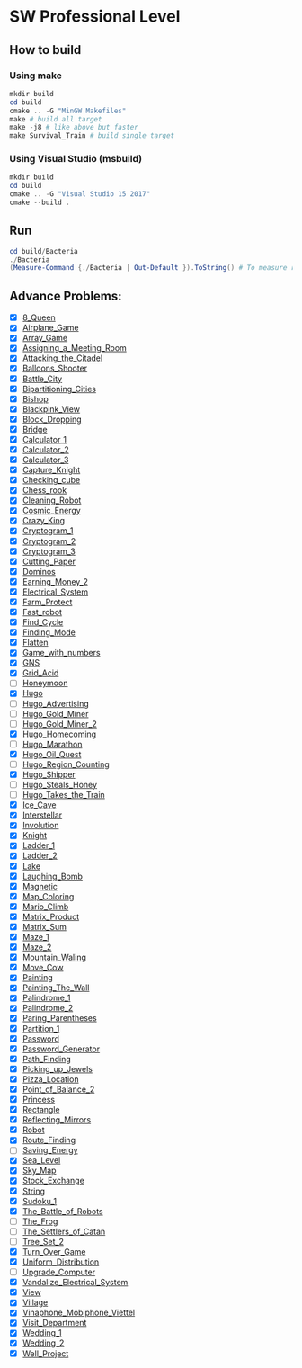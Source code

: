 # SW Professional Level

## How to build

### Using make

```ps1
mkdir build
cd build
cmake .. -G "MinGW Makefiles"
make # build all target
make -j8 # like above but faster
make Survival_Train # build single target
```

### Using Visual Studio (msbuild)

```ps1
mkdir build
cd build
cmake .. -G "Visual Studio 15 2017"
cmake --build .
```

## Run

```ps1
cd build/Bacteria
./Bacteria
(Measure-Command {./Bacteria | Out-Default }).ToString() # To measure run time
```

## Advance Problems:

- [x] [8_Queen](Advance/8_Queen/README.md)
- [x] [Airplane_Game](Advance/Airplane_Game/README.md)
- [x] [Array_Game](Advance/Array_Game/README.md)
- [x] [Assigning_a_Meeting_Room](Advance/Assigning_a_Meeting_Room/README.md)
- [x] [Attacking_the_Citadel](Advance/Attacking_the_Citadel/README.md)
- [x] [Balloons_Shooter](Advance/Balloons_Shooter/README.md)
- [x] [Battle_City](Advance/Battle_City/README.md)
- [x] [Bipartitioning_Cities](Advance/Bipartitioning_Cities/README.md)
- [x] [Bishop](Advance/Bishop/README.md)
- [x] [Blackpink_View](Advance/Blackpink_View/README.md)
- [x] [Block_Dropping](Advance/Block_Dropping/README.md)
- [x] [Bridge](Advance/Bridge/README.md)
- [x] [Calculator_1](Advance/Calculator_1/README.md)
- [x] [Calculator_2](Advance/Calculator_2/README.md)
- [x] [Calculator_3](Advance/Calculator_3/README.md)
- [x] [Capture_Knight](Advance/Capture_Knight/README.md)
- [x] [Checking_cube](Advance/Checking_cube/README.md)
- [x] [Chess_rook](Advance/Chess_rook/README.md)
- [x] [Cleaning_Robot](Advance/Cleaning_Robot/README.md)
- [x] [Cosmic_Energy](Advance/Cosmic_Energy/README.md)
- [x] [Crazy_King](Advance/Crazy_King/README.md)
- [x] [Cryptogram_1](Advance/Cryptogram_1/README.md)
- [x] [Cryptogram_2](Advance/Cryptogram_2/README.md)
- [x] [Cryptogram_3](Advance/Cryptogram_3/README.md)
- [x] [Cutting_Paper](Advance/Cutting_Paper/README.md)
- [x] [Dominos](Advance/Dominos/README.md)
- [x] [Earning_Money_2](Advance/Earning_Money_2/README.md)
- [x] [Electrical_System](Advance/Electrical_System/README.md)
- [x] [Farm_Protect](Advance/Farm_Protect/README.md)
- [x] [Fast_robot](Advance/Fast_robot/README.md)
- [x] [Find_Cycle](Advance/Find_Cycle/README.md)
- [x] [Finding_Mode](Advance/Finding_Mode/README.md)
- [x] [Flatten](Advance/Flatten/README.md)
- [x] [Game_with_numbers](Advance/Game_with_numbers/README.md)
- [x] [GNS](Advance/GNS/README.md)
- [x] [Grid_Acid](Advance/Grid_Acid/README.md)
- [ ] [Honeymoon](Advance/Honeymoon/README.md)
- [x] [Hugo](Advance/Hugo/README.md)
- [ ] [Hugo_Advertising](Advance/Hugo_Advertising/README.md)
- [ ] [Hugo_Gold_Miner](Advance/Hugo_Gold_Miner/README.md)
- [ ] [Hugo_Gold_Miner_2](Advance/Hugo_Gold_Miner_2/README.md)
- [x] [Hugo_Homecoming](Advance/Hugo_Homecoming/README.md)
- [ ] [Hugo_Marathon](Advance/Hugo_Marathon/README.md)
- [x] [Hugo_Oil_Quest](Advance/Hugo_Oil_Quest/README.md)
- [ ] [Hugo_Region_Counting](Advance/Hugo_Region_Counting/README.md)
- [x] [Hugo_Shipper](Advance/Hugo_Shipper/README.md)
- [ ] [Hugo_Steals_Honey](Advance/Hugo_Steals_Honey/README.md)
- [ ] [Hugo_Takes_the_Train](Advance/Hugo_Takes_the_Train/README.md)
- [x] [Ice_Cave](Advance/Ice_Cave/README.md)
- [x] [Interstellar](Advance/Interstellar/README.md)
- [x] [Involution](Advance/Involution/README.md)
- [x] [Knight](Advance/Knight/README.md)
- [x] [Ladder_1](Advance/Ladder_1/README.md)
- [x] [Ladder_2](Advance/Ladder_2/README.md)
- [x] [Lake](Advance/Lake/README.md)
- [x] [Laughing_Bomb](Advance/Laughing_Bomb/README.md)
- [x] [Magnetic](Advance/Magnetic/README.md)
- [x] [Map_Coloring](Advance/Map_Coloring/README.md)
- [x] [Mario_Climb](Advance/Mario_Climb/README.md)
- [x] [Matrix_Product](Advance/Matrix_Product/README.md)
- [x] [Matrix_Sum](Advance/Matrix_Sum/README.md)
- [x] [Maze_1](Advance/Maze_1/README.md)
- [x] [Maze_2](Advance/Maze_2/README.md)
- [x] [Mountain_Waling](Advance/Mountain_Walking/README.md)
- [x] [Move_Cow](Advance/Move_Cow/README.md)
- [x] [Painting](Advance/Painting/README.md)
- [x] [Painting_The_Wall](Advance/Painting_The_Wall/README.md)
- [x] [Palindrome_1](Advance/Palindrome_1/README.md)
- [x] [Palindrome_2](Advance/Palindrome_2/README.md)
- [x] [Paring_Parentheses](Advance/Paring_Parentheses/README.md)
- [x] [Partition_1](Advance/Partition_1/README.md)
- [x] [Password](Advance/Password/README.md)
- [x] [Password_Generator](Advance/Password_Generator/README.md)
- [x] [Path_Finding](Advance/Path_Finding/README.md)
- [x] [Picking_up_Jewels](Advance/Picking_up_Jewels/README.md)
- [x] [Pizza_Location](Advance/Pizza_Location/README.md)
- [x] [Point_of_Balance_2](Advance/Point_of_Balance_2/README.md)
- [x] [Princess](Advance/Princess/README.md)
- [x] [Rectangle](Advance/Rectangle/README.md)
- [x] [Reflecting_Mirrors](Advance/Reflecting_Mirrors/README.md)
- [x] [Robot](Advance/Robot/README.md)
- [x] [Route_Finding](Advance/Route_Finding/README.md)
- [ ] [Saving_Energy](Advance/Saving_Energy/README.md)
- [x] [Sea_Level](Advance/Sea_Level/README.md)
- [x] [Sky_Map](Advance/Sky_Map/README.md)
- [x] [Stock_Exchange](Advance/Stock_Exchange/README.md)
- [x] [String](Advance/String/README.md)
- [x] [Sudoku_1](Advance/Sudoku_1/README.md)
- [x] [The_Battle_of_Robots](Advance/The_Battle_of_Robots/README.md)
- [ ] [The_Frog](Advance/The_Frog/README.md)
- [ ] [The_Settlers_of_Catan](Advance/The_Settlers_of_Catan/README.md)
- [ ] [Tree_Set_2](Advance/Tree_Set_2/README.md)
- [x] [Turn_Over_Game](Advance/Turn_Over_Game/README.md)
- [x] [Uniform_Distribution](Advance/Uniform_Distribution/README.md)
- [ ] [Upgrade_Computer](Advance/Upgrade_Computer/README.md)
- [x] [Vandalize_Electrical_System](Advance/Vandalize_Electrical_System/README.md)
- [x] [View](Advance/View/README.md)
- [x] [Village](Advance/Village/README.md)
- [x] [Vinaphone_Mobiphone_Viettel](Advance/Vinaphone_Mobiphone_Viettel/README.md)
- [x] [Visit_Department](Advance/Visit_Department/README.md)
- [x] [Wedding_1](Advance/Wedding_1/README.md)
- [x] [Wedding_2](Advance/Wedding_2/README.)
- [x] [Well_Project](Advance/Well_Project/README.md)
